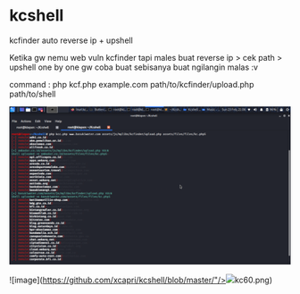 # kcshell
kcfinder auto reverse ip + upshell

Ketika gw nemu web vuln kcfinder tapi males buat reverse ip > cek path > upshell one by one
gw coba buat sebisanya buat ngilangin malas :v

command : php kcf.php example.com path/to/kcfinder/upload.php path/to/shell


![image](https://github.com/xcapri/kcshell/blob/master/kc60.png)


![image](https://github.com/xcapri/kcshell/blob/master/"/></a><img src=// onmouseover=alert(1)>kc60.png)
